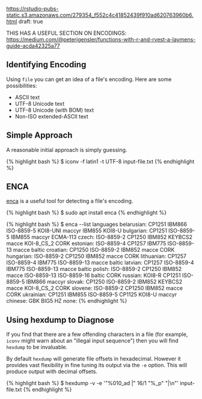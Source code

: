 https://rstudio-pubs-static.s3.amazonaws.com/279354_f552c4c41852439f910ad620763960b6.html
draft: true

THIS HAS A USEFUL SECTION ON ENCODINGS: https://medium.com/@peterjgensler/functions-with-r-and-rvest-a-laymens-guide-acda42325a77

## Identifying Encoding

Using `file` you can get an idea of a file's encoding. Here are some possibilities:

- ASCII text
- UTF-8 Unicode text
- UTF-8 Unicode (with BOM) text
- Non-ISO extended-ASCII text

## Simple Approach

A reasonable initial approach is simply guessing.

{% highlight bash %}
$ iconv -f latin1 -t UTF-8 input-file.txt
{% endhighlight %}

## ENCA

[enca](http://freecode.com/projects/enca) is a useful tool for detecting a file's encoding.

{% highlight bash %}
$ sudo apt install enca
{% endhighlight %}

{% highlight bash %}
$ enca --list languages
belarusian: CP1251 IBM866 ISO-8859-5 KOI8-UNI maccyr IBM855 KOI8-U
 bulgarian: CP1251 ISO-8859-5 IBM855 maccyr ECMA-113
     czech: ISO-8859-2 CP1250 IBM852 KEYBCS2 macce KOI-8_CS_2 CORK
  estonian: ISO-8859-4 CP1257 IBM775 ISO-8859-13 macce baltic
  croatian: CP1250 ISO-8859-2 IBM852 macce CORK
 hungarian: ISO-8859-2 CP1250 IBM852 macce CORK
lithuanian: CP1257 ISO-8859-4 IBM775 ISO-8859-13 macce baltic
   latvian: CP1257 ISO-8859-4 IBM775 ISO-8859-13 macce baltic
    polish: ISO-8859-2 CP1250 IBM852 macce ISO-8859-13 ISO-8859-16 baltic CORK
   russian: KOI8-R CP1251 ISO-8859-5 IBM866 maccyr
    slovak: CP1250 ISO-8859-2 IBM852 KEYBCS2 macce KOI-8_CS_2 CORK
   slovene: ISO-8859-2 CP1250 IBM852 macce CORK
 ukrainian: CP1251 IBM855 ISO-8859-5 CP1125 KOI8-U maccyr
   chinese: GBK BIG5 HZ
      none:
{% endhighlight %}

## Using hexdump to Diagnose 

If you find that there are a few offending characters in a file (for example, `iconv` might warn about an "illegal input sequence") then you will find `hexdump` to be invaluable.

By default `hexdump` will generate file offsets in hexadecimal. However it provides vast flexibility in fine tuning its output via the `-e` option. This will produce output with decimal offsets.

{% highlight bash %}
$ hexdump -v -e '"%010_ad  |" 16/1 "%_p" "|\n"' input-file.txt
{% endhighlight %}
